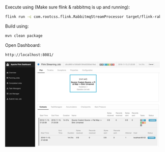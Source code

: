 Execute using (Make sure flink & rabbitmq is up and running):
```bash
flink run -c com.rootcss.flink.RabbitmqStreamProcessor target/flink-rabbitmq-0.1.jar
```

Build using:
```bash
mvn clean package
```

Open Dashboard:
```bash
http://localhost:8081/
```
![alt tag](doc/images/flink_dashboard.png)